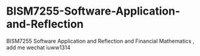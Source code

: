 # BISM7255-Software-Application-and-Reflection
BISM7255 Software Application and Reflection and Financial Mathematics , add me wechat iuww1314
